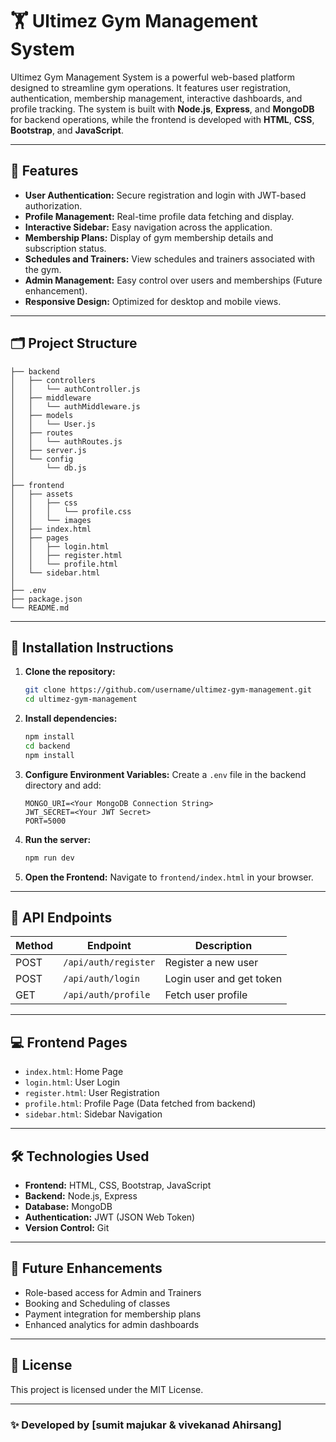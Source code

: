 # 🏋️ Ultimez Gym Management System

Ultimez Gym Management System is a powerful web-based platform designed to streamline gym operations. It features user registration, authentication, membership management, interactive dashboards, and profile tracking. The system is built with **Node.js**, **Express**, and **MongoDB** for backend operations, while the frontend is developed with **HTML**, **CSS**, **Bootstrap**, and **JavaScript**.

---

## 🚀 **Features**

* **User Authentication:** Secure registration and login with JWT-based authorization.
* **Profile Management:** Real-time profile data fetching and display.
* **Interactive Sidebar:** Easy navigation across the application.
* **Membership Plans:** Display of gym membership details and subscription status.
* **Schedules and Trainers:** View schedules and trainers associated with the gym.
* **Admin Management:** Easy control over users and memberships (Future enhancement).
* **Responsive Design:** Optimized for desktop and mobile views.

---

## 🗂️ **Project Structure**

```
├── backend
│   ├── controllers
│   │   └── authController.js
│   ├── middleware
│   │   └── authMiddleware.js
│   ├── models
│   │   └── User.js
│   ├── routes
│   │   └── authRoutes.js
│   ├── server.js
│   └── config
│       └── db.js
│
├── frontend
│   ├── assets
│   │   ├── css
│   │   │   └── profile.css
│   │   └── images
│   ├── index.html
│   ├── pages
│   │   ├── login.html
│   │   ├── register.html
│   │   └── profile.html
│   └── sidebar.html
│
├── .env
├── package.json
└── README.md
```

---

## 🔧 **Installation Instructions**

1. **Clone the repository:**

   ```bash
   git clone https://github.com/username/ultimez-gym-management.git
   cd ultimez-gym-management
   ```

2. **Install dependencies:**

   ```bash
   npm install
   cd backend
   npm install
   ```

3. **Configure Environment Variables:** Create a `.env` file in the backend directory and add:

   ```env
   MONGO_URI=<Your MongoDB Connection String>
   JWT_SECRET=<Your JWT Secret>
   PORT=5000
   ```

4. **Run the server:**

   ```bash
   npm run dev
   ```

5. **Open the Frontend:** Navigate to `frontend/index.html` in your browser.

---

## 📌 **API Endpoints**

| Method | Endpoint             | Description              |
| ------ | -------------------- | ------------------------ |
| POST   | `/api/auth/register` | Register a new user      |
| POST   | `/api/auth/login`    | Login user and get token |
| GET    | `/api/auth/profile`  | Fetch user profile       |

---

## 💻 **Frontend Pages**

* `index.html`: Home Page
* `login.html`: User Login
* `register.html`: User Registration
* `profile.html`: Profile Page (Data fetched from backend)
* `sidebar.html`: Sidebar Navigation

---

## 🛠️ **Technologies Used**

* **Frontend:** HTML, CSS, Bootstrap, JavaScript
* **Backend:** Node.js, Express
* **Database:** MongoDB
* **Authentication:** JWT (JSON Web Token)
* **Version Control:** Git

---

## 🌟 **Future Enhancements**

* Role-based access for Admin and Trainers
* Booking and Scheduling of classes
* Payment integration for membership plans
* Enhanced analytics for admin dashboards

---

## 📜 **License**

This project is licensed under the MIT License.

---

### ✨ **Developed by \[sumit majukar & vivekanad Ahirsang]**
